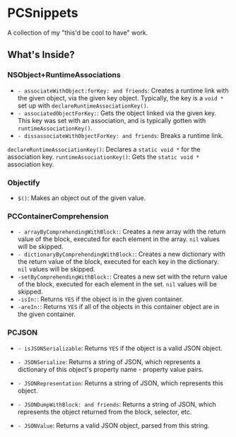 # PCSnippets #

A collection of my "this'd be cool to have" work.

## What's Inside? ##

### NSObject+RuntimeAssociations ###
- `- associateWithObject:forKey: and friends`: Creates a runtime link with the given object, via the given key object. Typically, the key is a `void *` set up with `declareRuntimeAssociationKey()`.
- `- associatedObjectForKey:`: Gets the object linked via the given key. This key was set with an association, and is typically gotten with `runtimeAssociationKey()`.
- `- dissassociateWithObjectForKey: and friends`: Breaks a runtime link.

`declareRuntimeAssociationKey()`:  Declares a `static void *` for the association key.
`runtimeAssociationKey()`: Gets the `static void *` association key.

### Objectify ###
- `$()`: Makes an object out of the given value.

### PCContainerComprehension ###
- `- arrayByComprehendingWithBlock:`: Creates a new array with the return value of the block, executed for each element in the array. `nil` values will be skipped.
- `- dictionaryByComprehendingWithBlock:`: Creates a new dictionary with the return value of the block, executed for each key in the dictionary. `nil` values will be skipped.
- `-setByComprehendingWithBlock:`: Creates a new set with the return value of the block, executed for each element in the set. `nil` values will be skipped.
- `-isIn:`: Returns `YES` if the object is in the given container.
- `-areIn:`: Returns `YES` if all of the objects in this container object are in the given container.

### PCJSON ###
- `- isJSONSerializable`: Returns `YES` if the object is a valid JSON object. 
- `- JSONSerialize`: Returns a string of JSON, which represents a dictionary of this object's property name - property value pairs.
- `- JSONRepresentation`: Returns a string of JSON, which represents this object.
- `- JSONDumpWithBlock: and friends`: Returns a string of JSON, which represents the object returned from the block, selector, etc.

- `- JSONValue`: Returns a valid JSON object, parsed from this string.